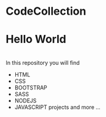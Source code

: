 # CodeCollection

<h1>Hello World</h1>
<br/>
In this repository you will find <br/>
<ul>
    <li>HTML</li>
    <li>CSS</li>
    <li>BOOTSTRAP</li>
    <li>SASS</li>
    <li>NODEJS</li>
    <li>JAVASCRIPT projects and more ...</li>
</ul>
